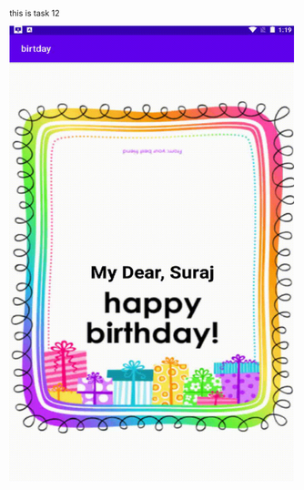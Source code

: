 this is task 12

<img src="https://github.com/knsssuraj16/technojam-task/blob/main/task12/video2.gif" width="500" height="800" />
